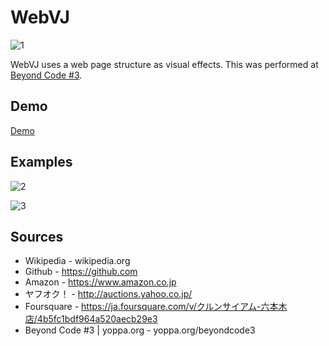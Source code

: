 WebVJ
=====================

![1](https://raw.githubusercontent.com/mattatz/WebVJ/master/captures/WebVJ_1.gif)

WebVJ uses a web page structure as visual effects.
This was performed at [Beyond Code #3](https://www.super-deluxe.com/room/4258/).

## Demo

[Demo](http://webvj.mattatz.org)

## Examples

![2](https://raw.githubusercontent.com/mattatz/WebVJ/master/captures/WebVJ_2.gif)

![3](https://raw.githubusercontent.com/mattatz/WebVJ/master/captures/WebVJ_3.gif)

## Sources

- Wikipedia - wikipedia.org
- Github - https://github.com
- Amazon - https://www.amazon.co.jp
- ヤフオク！ - http://auctions.yahoo.co.jp/
- Foursquare - https://ja.foursquare.com/v/クルンサイアム-六本木店/4b5fc1bdf964a520aecb29e3
- Beyond Code #3 | yoppa.org - yoppa.org/beyondcode3

